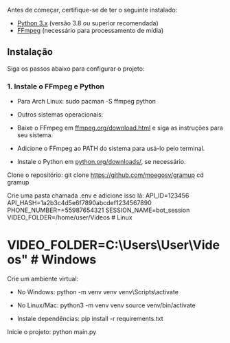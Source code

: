 Antes de começar, certifique-se de ter o seguinte instalado:
- [Python 3.x](https://www.python.org/downloads/) (versão 3.8 ou superior recomendada)
- [FFmpeg](https://ffmpeg.org/download.html) (necessário para processamento de mídia)

## Instalação

Siga os passos abaixo para configurar o projeto:

### 1. Instale o FFmpeg e Python
- Para Arch Linux:
sudo pacman -S ffmpeg python

- Outros sistemas operacionais:
- Baixe o FFmpeg em [ffmpeg.org/download.html](https://ffmpeg.org/download.html) e siga as instruções para seu sistema.
- Adicione o FFmpeg ao PATH do sistema para usá-lo pelo terminal.
- Instale o Python em [python.org/downloads/](https://www.python.org/downloads/), se necessário.

Clone o repositório:
git clone https://github.com/moegosv/gramup
cd gramup

Crie uma pasta chamada .env e adicione isso lá:
API_ID=123456
API_HASH=1a2b3c4d5e6f7890abcdef1234567890
PHONE_NUMBER=+55987654321
SESSION_NAME=bot_session
VIDEO_FOLDER=/home/user/Videos # Linux
# VIDEO_FOLDER=C:\\Users\\User\\Videos" # Windows

Crie um ambiente virtual:

- No Windows:
python -m venv venv
venv\Scripts\activate

- No Linux/Mac:
python3 -m venv venv
source venv/bin/activate


- Instale dependências:
pip install -r requirements.txt

Inicie o projeto:
python main.py
